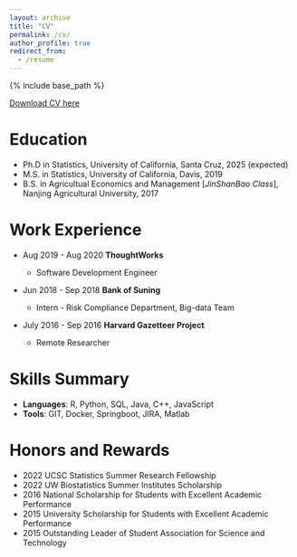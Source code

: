 ```yaml
---
layout: archive
title: "CV"
permalink: /cv/
author_profile: true
redirect_from:
  - /resume
---
```


{% include base_path %}

[Download CV here](http://academicpages.github.io/files/Resume_Yu__Zoey__Zhu.pdf)

Education
======
* Ph.D in Statistics, University of California, Santa Cruz, 2025 (expected)
* M.S. in Statistics, University of California, Davis,  2019
* B.S. in Agricultual Economics and Management [_JinShanBao Class_], Nanjing Agricultural University, 2017


Work Experience
======
* Aug 2019 - Aug 2020   **ThoughtWorks**
  * Software Development Engineer

* Jun 2018 - Sep 2018   **Bank of Suning**
  * Intern - Risk Compliance Department, Big-data Team

* July 2016 - Sep 2016   **Harvard Gazetteer Project**
  * Remote Researcher
  
Skills Summary
======
* **Languages**: R, Python, SQL, Java, C++, JavaScript
* **Tools**: GIT, Docker, Springboot, JIRA, Matlab

 
Honors and Rewards 
======
* 2022  UCSC Statistics Summer Research Fellowship
* 2022  UW Biostatistics Summer Institutes Scholarship
* 2016  National Scholarship for Students with Excellent Academic Performance
* 2015  University Scholarship for Students with Excellent Academic Performance
* 2015  Outstanding Leader of Student Association for Science and Technology

